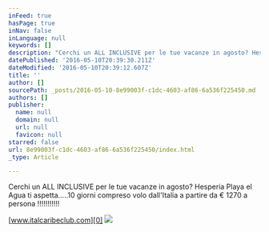 ```yaml
---
inFeed: true
hasPage: true
inNav: false
inLanguage: null
keywords: []
description: "Cerchi un ALL INCLUSIVE per le tue vacanze in agosto? Hesperia Playa el Agua ti aspetta.....10 giorni compreso volo dall'Italia a partire da € 1270 a persona !!!!!!!!!!!"
datePublished: '2016-05-10T20:39:30.211Z'
dateModified: '2016-05-10T20:39:12.607Z'
title: ''
author: []
sourcePath: _posts/2016-05-10-8e99003f-c1dc-4603-af86-6a536f225450.md
authors: []
publisher:
  name: null
  domain: null
  url: null
  favicon: null
starred: false
url: 8e99003f-c1dc-4603-af86-6a536f225450/index.html
_type: Article

---
```

Cerchi un ALL INCLUSIVE per le tue vacanze in agosto? Hesperia Playa el Agua ti aspetta.....10 giorni compreso volo dall'Italia a partire da € 1270 a persona !!!!!!!!!!!

[www.italcaribeclub.com][0]
![](https://the-grid-user-content.s3-us-west-2.amazonaws.com/bada362c-246b-4249-840c-7ef5307a6803.jpg)

[0]: http://www.italcaribeclub.com/